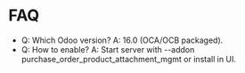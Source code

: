 # FAQ

- Q: Which Odoo version? A: 16.0 (OCA/OCB packaged).
- Q: How to enable? A: Start server with --addon purchase_order_product_attachment_mgmt or install in UI.
